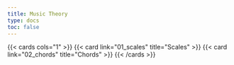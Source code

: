 ```yaml
---
title: Music Theory
type: docs
toc: false
---
```


{{< cards cols="1" >}}
{{< card link="01_scales" title="Scales" >}}
{{< card link="02_chords" title="Chords" >}}
{{< /cards >}}
